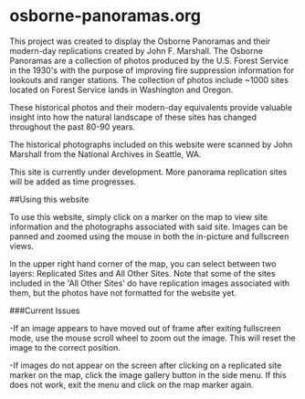 # osborne-panoramas.org

This project was created to display the Osborne Panoramas and their modern-day replications created by John F. Marshall. The Osborne Panoramas are a collection of photos produced by the U.S. Forest Service in the 1930's with the purpose of improving fire suppression information for lookouts and ranger stations. The collection of photos include ~1000 sites located on Forest Service lands in Washington and Oregon.

These historical photos and their modern-day equivalents provide valuable insight into how the natural landscape of these sites has changed throughout the past 80-90 years.

The historical photographs included on this website were scanned by John Marshall from the National Archives in Seattle, WA.

This site is currently under development. More panorama replication sites will be added as time progresses.

##Using this website

To use this website, simply click on a marker on the map to view site information and the photographs associated with said site. Images can be panned and zoomed using the mouse in both the in-picture and fullscreen views.

In the upper right hand corner of the map, you can select between two layers: Replicated Sites and All Other Sites. Note that some of the sites included in the 'All Other Sites' do have replication images associated with them, but the photos have not formatted for the website yet.

###Current Issues

-If an image appears to have moved out of frame after exiting fullscreen mode, use the mouse scroll wheel to zoom out the image. This will reset the image to the correct position.

-If images do not appear on the screen after clicking on a replicated site marker on the map, click the image gallery button in the side menu. If this does not work, exit the menu and click on the map marker again.
